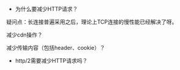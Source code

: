 - 为什么要减少HTTP请求？

疑问点：长连接普遍采用之后，理论上TCP连接的慢性能已经解决了呀。

减少cdn操作？

减少传输内容（包括header、cookie）？



- http/2需要减少HTTP请求吗？

